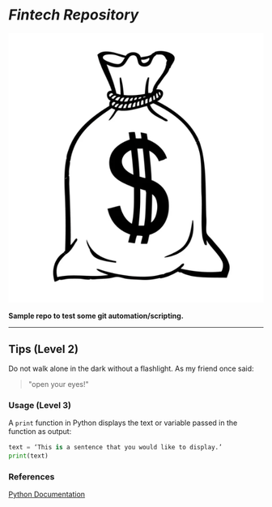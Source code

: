 # _Fintech Repository_

![outline of money bag with dollar sign on it](images/moneybag.png)

**Sample repo to test some git automation/scripting.**

---

## Tips (Level 2)

Do not walk alone in the dark without a flashlight. As my friend once said:

> "open your eyes!"

### Usage (Level 3)

A `print` function in Python displays the text or variable passed in the function as output:

```python
text = ‘This is a sentence that you would like to display.’
print(text)
```

### References

[Python Documentation](https://docs.python.org/3/#)
